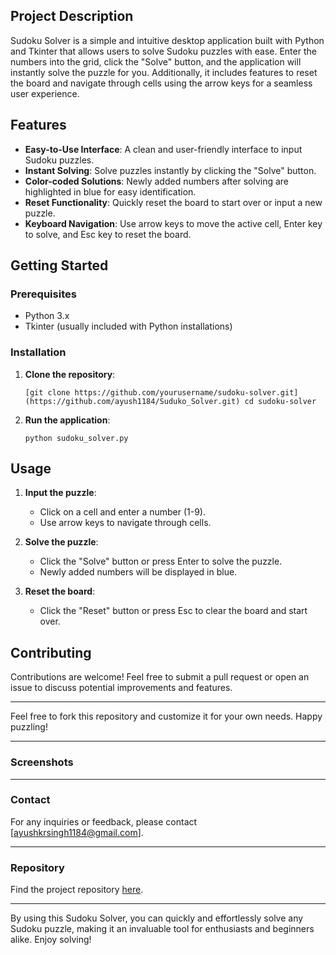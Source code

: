 Project Description
-------------------

Sudoku Solver is a simple and intuitive desktop application built with Python and Tkinter that allows users to solve Sudoku puzzles with ease. Enter the numbers into the grid, click the "Solve" button, and the application will instantly solve the puzzle for you. Additionally, it includes features to reset the board and navigate through cells using the arrow keys for a seamless user experience.

Features
--------

-   **Easy-to-Use Interface**: A clean and user-friendly interface to input Sudoku puzzles.
-   **Instant Solving**: Solve puzzles instantly by clicking the "Solve" button.
-   **Color-coded Solutions**: Newly added numbers after solving are highlighted in blue for easy identification.
-   **Reset Functionality**: Quickly reset the board to start over or input a new puzzle.
-   **Keyboard Navigation**: Use arrow keys to move the active cell, Enter key to solve, and Esc key to reset the board.

Getting Started
---------------

### Prerequisites

-   Python 3.x
-   Tkinter (usually included with Python installations)

### Installation

1.  **Clone the repository**:

    `[git clone https://github.com/yourusername/sudoku-solver.git](https://github.com/ayush1184/Suduko_Solver.git)
    cd sudoku-solver`

2.  **Run the application**:

    `python sudoku_solver.py`

Usage
-----

1.  **Input the puzzle**:

    -   Click on a cell and enter a number (1-9).
    -   Use arrow keys to navigate through cells.
2.  **Solve the puzzle**:

    -   Click the "Solve" button or press Enter to solve the puzzle.
    -   Newly added numbers will be displayed in blue.
3.  **Reset the board**:

    -   Click the "Reset" button or press Esc to clear the board and start over.

Contributing
------------

Contributions are welcome! Feel free to submit a pull request or open an issue to discuss potential improvements and features.


* * * * *

Feel free to fork this repository and customize it for your own needs. Happy puzzling!

* * * * *

### Screenshots



* * * * *

### Contact

For any inquiries or feedback, please contact [ayushkrsingh1184@gmail.com].

* * * * *

### Repository

Find the project repository [here](https://github.com/yourusername/sudoku-solver).

* * * * *

By using this Sudoku Solver, you can quickly and effortlessly solve any Sudoku puzzle, making it an invaluable tool for enthusiasts and beginners alike. Enjoy solving!
